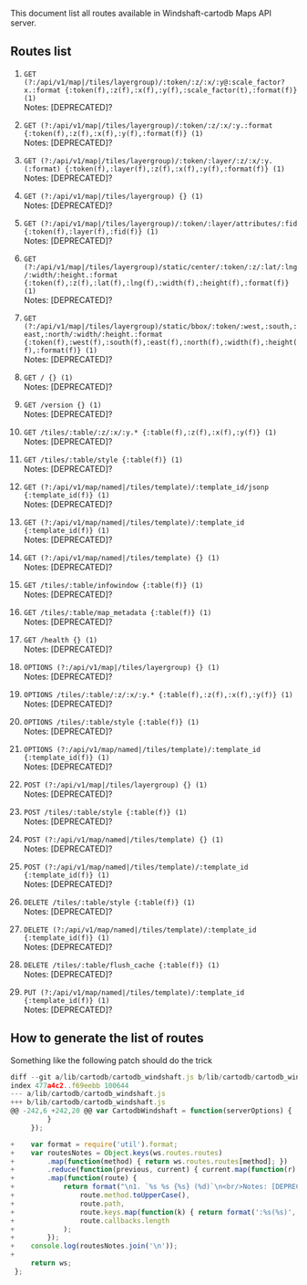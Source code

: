 This document list all routes available in Windshaft-cartodb Maps API server.

## Routes list

1. `GET (?:/api/v1/map|/tiles/layergroup)/:token/:z/:x/:y@:scale_factor?x.:format {:token(f),:z(f),:x(f),:y(f),:scale_factor(t),:format(f)} (1)`
<br/>Notes: [DEPRECATED]?

1. `GET (?:/api/v1/map|/tiles/layergroup)/:token/:z/:x/:y.:format {:token(f),:z(f),:x(f),:y(f),:format(f)} (1)`
<br/>Notes: [DEPRECATED]?

1. `GET (?:/api/v1/map|/tiles/layergroup)/:token/:layer/:z/:x/:y.(:format) {:token(f),:layer(f),:z(f),:x(f),:y(f),:format(f)} (1)`
<br/>Notes: [DEPRECATED]?

1. `GET (?:/api/v1/map|/tiles/layergroup) {} (1)`
<br/>Notes: [DEPRECATED]?

1. `GET (?:/api/v1/map|/tiles/layergroup)/:token/:layer/attributes/:fid {:token(f),:layer(f),:fid(f)} (1)`
<br/>Notes: [DEPRECATED]?

1. `GET (?:/api/v1/map|/tiles/layergroup)/static/center/:token/:z/:lat/:lng/:width/:height.:format {:token(f),:z(f),:lat(f),:lng(f),:width(f),:height(f),:format(f)} (1)`
<br/>Notes: [DEPRECATED]?

1. `GET (?:/api/v1/map|/tiles/layergroup)/static/bbox/:token/:west,:south,:east,:north/:width/:height.:format {:token(f),:west(f),:south(f),:east(f),:north(f),:width(f),:height(f),:format(f)} (1)`
<br/>Notes: [DEPRECATED]?

1. `GET / {} (1)`
<br/>Notes: [DEPRECATED]?

1. `GET /version {} (1)`
<br/>Notes: [DEPRECATED]?

1. `GET /tiles/:table/:z/:x/:y.* {:table(f),:z(f),:x(f),:y(f)} (1)`
<br/>Notes: [DEPRECATED]?

1. `GET /tiles/:table/style {:table(f)} (1)`
<br/>Notes: [DEPRECATED]?

1. `GET (?:/api/v1/map/named|/tiles/template)/:template_id/jsonp {:template_id(f)} (1)`
<br/>Notes: [DEPRECATED]?

1. `GET (?:/api/v1/map/named|/tiles/template)/:template_id {:template_id(f)} (1)`
<br/>Notes: [DEPRECATED]?

1. `GET (?:/api/v1/map/named|/tiles/template) {} (1)`
<br/>Notes: [DEPRECATED]?

1. `GET /tiles/:table/infowindow {:table(f)} (1)`
<br/>Notes: [DEPRECATED]?

1. `GET /tiles/:table/map_metadata {:table(f)} (1)`
<br/>Notes: [DEPRECATED]?

1. `GET /health {} (1)`
<br/>Notes: [DEPRECATED]?

1. `OPTIONS (?:/api/v1/map|/tiles/layergroup) {} (1)`
<br/>Notes: [DEPRECATED]?

1. `OPTIONS /tiles/:table/:z/:x/:y.* {:table(f),:z(f),:x(f),:y(f)} (1)`
<br/>Notes: [DEPRECATED]?

1. `OPTIONS /tiles/:table/style {:table(f)} (1)`
<br/>Notes: [DEPRECATED]?

1. `OPTIONS (?:/api/v1/map/named|/tiles/template)/:template_id {:template_id(f)} (1)`
<br/>Notes: [DEPRECATED]?

1. `POST (?:/api/v1/map|/tiles/layergroup) {} (1)`
<br/>Notes: [DEPRECATED]?

1. `POST /tiles/:table/style {:table(f)} (1)`
<br/>Notes: [DEPRECATED]?

1. `POST (?:/api/v1/map/named|/tiles/template) {} (1)`
<br/>Notes: [DEPRECATED]?

1. `POST (?:/api/v1/map/named|/tiles/template)/:template_id {:template_id(f)} (1)`
<br/>Notes: [DEPRECATED]?

1. `DELETE /tiles/:table/style {:table(f)} (1)`
<br/>Notes: [DEPRECATED]?

1. `DELETE (?:/api/v1/map/named|/tiles/template)/:template_id {:template_id(f)} (1)`
<br/>Notes: [DEPRECATED]?

1. `DELETE /tiles/:table/flush_cache {:table(f)} (1)`
<br/>Notes: [DEPRECATED]?

1. `PUT (?:/api/v1/map/named|/tiles/template)/:template_id {:template_id(f)} (1)`
<br/>Notes: [DEPRECATED]?

## How to generate the list of routes

Something like the following patch should do the trick

```javascript
diff --git a/lib/cartodb/cartodb_windshaft.js b/lib/cartodb/cartodb_windshaft.js
index 477a4c2..f69eebb 100644
--- a/lib/cartodb/cartodb_windshaft.js
+++ b/lib/cartodb/cartodb_windshaft.js
@@ -242,6 +242,20 @@ var CartodbWindshaft = function(serverOptions) {
         }
     });

+    var format = require('util').format;
+    var routesNotes = Object.keys(ws.routes.routes)
+        .map(function(method) { return ws.routes.routes[method]; })
+        .reduce(function(previous, current) { current.map(function(r) { previous.push(r) }); return previous;}, [])
+        .map(function(route) {
+            return format("\n1. `%s %s {%s} (%d)`\n<br/>Notes: [DEPRECATED]? ",
+                route.method.toUpperCase(),
+                route.path,
+                route.keys.map(function(k) { return format(':%s(%s)', k.name, k.optional ? 't' : 'f'); } ).join(','),
+                route.callbacks.length
+            );
+        });
+    console.log(routesNotes.join('\n'));
+
     return ws;
 };


```